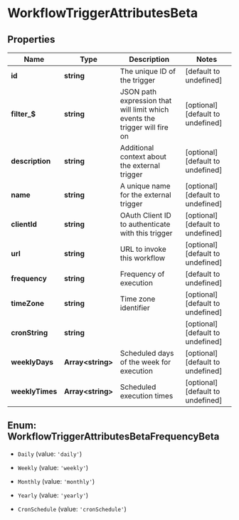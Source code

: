 # WorkflowTriggerAttributesBeta

## Properties

Name | Type | Description | Notes
------------ | ------------- | ------------- | -------------
**id** | **string** | The unique ID of the trigger | [default to undefined]
**filter_$** | **string** | JSON path expression that will limit which events the trigger will fire on | [optional] [default to undefined]
**description** | **string** | Additional context about the external trigger | [optional] [default to undefined]
**name** | **string** | A unique name for the external trigger | [optional] [default to undefined]
**clientId** | **string** | OAuth Client ID to authenticate with this trigger | [optional] [default to undefined]
**url** | **string** | URL to invoke this workflow | [optional] [default to undefined]
**frequency** | **string** | Frequency of execution | [default to undefined]
**timeZone** | **string** | Time zone identifier | [optional] [default to undefined]
**cronString** | **string** |  | [optional] [default to undefined]
**weeklyDays** | **Array&lt;string&gt;** | Scheduled days of the week for execution | [optional] [default to undefined]
**weeklyTimes** | **Array&lt;string&gt;** | Scheduled execution times | [optional] [default to undefined]



## Enum: WorkflowTriggerAttributesBetaFrequencyBeta


* `Daily` (value: `'daily'`)

* `Weekly` (value: `'weekly'`)

* `Monthly` (value: `'monthly'`)

* `Yearly` (value: `'yearly'`)

* `CronSchedule` (value: `'cronSchedule'`)



